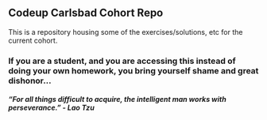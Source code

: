 ## Codeup Carlsbad Cohort Repo

This is a repository housing some of the exercises/solutions, etc for the current cohort.  

### If you are a student, and you are accessing this instead of doing your own homework, you bring yourself shame and great dishonor...

##### “For all things difficult to acquire, the intelligent man works with perseverance.” - Lao Tzu
